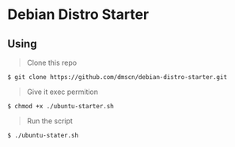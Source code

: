 # Debian Distro Starter

## Using 
 > Clone this repo
 
```$ git clone https://github.com/dmscn/debian-distro-starter.git```

 > Give it exec permition
 
```$ chmod +x ./ubuntu-starter.sh```

 > Run the script
 
```$ ./ubuntu-stater.sh```
